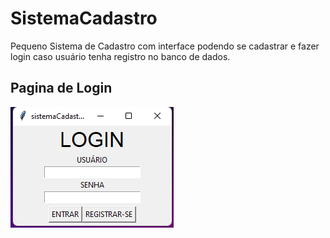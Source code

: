 # SistemaCadastro

Pequeno Sistema de Cadastro com interface podendo se cadastrar e fazer login caso usuário tenha registro no banco de dados.

## Pagina de Login

![imagem de pagina inicial do Sistema de cadastro](Capturalogin.png)